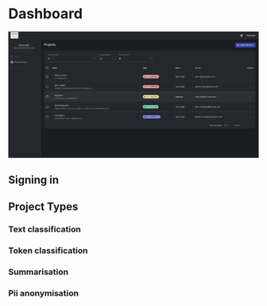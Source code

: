 # Dashboard

![Dashboard](../img/dashboard/dashboard.png)
## Signing in

## Project Types

### Text classification

### Token classification

### Summarisation

### Pii anonymisation